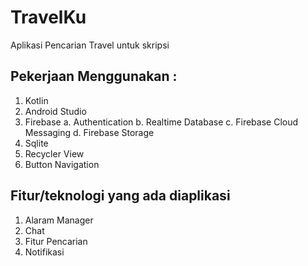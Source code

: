 # TravelKu
Aplikasi Pencarian Travel untuk skripsi

## Pekerjaan Menggunakan :
1. Kotlin
2. Android Studio
3. Firebase
  a. Authentication
  b. Realtime Database
  c. Firebase Cloud Messaging
  d. Firebase Storage
4. Sqlite
5. Recycler View
6. Button Navigation

## Fitur/teknologi yang ada diaplikasi
1. Alaram Manager
2. Chat
3. Fitur Pencarian
4. Notifikasi
